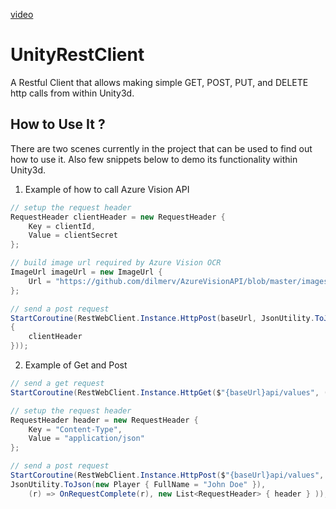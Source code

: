 [video](https://github.com/dilmerv/UnityRestClient)

# UnityRestClient

A Restful Client that allows making simple GET, POST, PUT, and DELETE http calls from within Unity3d.

## How to Use It ?

There are two scenes currently in the project that can be used to find out how to use it. Also few snippets below to demo its functionality within Unity3d.


1. Example of how to call Azure Vision API

```csharp
// setup the request header
RequestHeader clientHeader = new RequestHeader {
    Key = clientId,
    Value = clientSecret
};

// build image url required by Azure Vision OCR
ImageUrl imageUrl = new ImageUrl {
    Url = "https://github.com/dilmerv/AzureVisionAPI/blob/master/images/IMG_5301.JPG?raw=true"
};

// send a post request
StartCoroutine(RestWebClient.Instance.HttpPost(baseUrl, JsonUtility.ToJson(imageUrl), (r) => OnRequestComplete(r), new List<RequestHeader> 
{
    clientHeader
}));
```

2. Example of Get and Post
```csharp
// send a get request
StartCoroutine(RestWebClient.Instance.HttpGet($"{baseUrl}api/values", (r) => OnRequestComplete(r)));

// setup the request header
RequestHeader header = new RequestHeader {
    Key = "Content-Type",
    Value = "application/json"
};

// send a post request
StartCoroutine(RestWebClient.Instance.HttpPost($"{baseUrl}api/values", 
JsonUtility.ToJson(new Player { FullName = "John Doe" }), 
    (r) => OnRequestComplete(r), new List<RequestHeader> { header } ));
```
